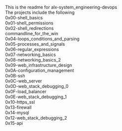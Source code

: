 This is the readme for alx-system_engineering-devops  
The projects include the following  
0x00-shell_basics  
0x01-shell_permissions  
0x02-shell_redirections  
commandline_for_the_win  
0x04-loops_conditions_and_parsing  
0x05-processes_and_signals  
0x06-regular_expressions  
0x07-networking_basics  
0x08-networking_basics_2  
0x09-web_infrastructure_design  
0x0A-configuration_management  
0x0B-ssh  
0x0C-web_server  
0x0D-web_stack_debugging_0  
0x0F-load_balancer  
0x0E-web_stack_debugging_1  
0x10-https_ssl  
0x13-firewall  
0x14-mysql  
0x12-web_stack_debugging_2  
0x15-api 

